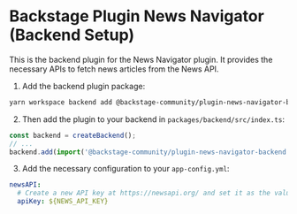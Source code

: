 # Backstage Plugin News Navigator (Backend Setup)

This is the backend plugin for the News Navigator plugin. It provides the necessary APIs to fetch news articles from the News API.

1. Add the backend plugin package:

```bash
yarn workspace backend add @backstage-community/plugin-news-navigator-backend
```

2. Then add the plugin to your backend in `packages/backend/src/index.ts`:

```ts
const backend = createBackend();
// ...
backend.add(import('@backstage-community/plugin-news-navigator-backend'));
```

3. Add the necessary configuration to your `app-config.yml`:

```yaml
newsAPI:
  # Create a new API key at https://newsapi.org/ and set it as the value for NEWS_API_KEY
  apiKey: ${NEWS_API_KEY}
```
